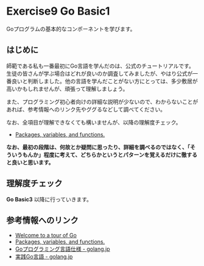 # Exercise9 Go Basic1

Goプログラムの基本的なコンポーネントを学びます。

## はじめに

師範である私も一番最初にGo言語を学んだのは、公式のチュートリアルです。生徒の皆さんが学ぶ場合はどれが良いのか調査してみましたが、やはり公式が一番良いと判断しました。他の言語を学んだことがない方にとっては、多少敷居が高いかもしれませんが、頑張って理解しましょう。

また、プログラミング初心者向けの詳細な説明が少ないので、わからないことがあれば、参考情報へのリンク先やググるなどして調べてください。

なお、全項目が理解できなくても構いませんが、以降の理解度チェック。


- [Packages, variables, and functions.](https://go-tour-jp.appspot.com/basics/1)

**なお、最初の段階は、何故とか疑問に思ったり、詳細を調べるのではなく、「そういうもんか」程度に考えて、どちらかというとパターンを覚えるだけに徹すると良いと思います。**

## 理解度チェック

**Go Basic3** 以降に行っていきます。

## 参考情報へのリンク

- [Welcome to a tour of Go](https://go-tour-jp.appspot.com/list)
- [Packages, variables, and functions.](https://go-tour-jp.appspot.com/basics/1)
- [Goプログラミング言語仕様 - golang.jp](http://golang.jp/go_spec)
- [実践Go言語 - golang.jp](http://golang.jp/effective_go)

